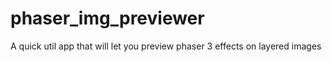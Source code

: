 # phaser_img_previewer
A quick util app that will let you preview phaser 3 effects on layered images
